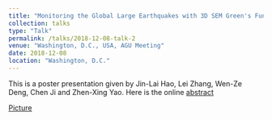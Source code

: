 ```yaml
---
title: "Monitoring the Global Large Earthquakes with 3D SEM Green's Functions, Part III: Slip history of 2017 Mexico Mw8.2 and 2018 Alaska Mw7.9 Earthquakes"
collection: talks
type: "Talk"
permalink: /talks/2018-12-08-talk-2
venue: "Washington, D.C., USA, AGU Meeting"
date: 2018-12-08
location: "Washington, D.C."
---
```


This is a poster presentation given by Jin-Lai Hao, Lei Zhang, Wen-Ze Deng, Chen Ji and Zhen-Xing Yao. Here is the online [abstract](https://ui.adsabs.harvard.edu/abs/2018AGUFM.S31F0579H/abstract)

[Picture](/images/2018-Washington-AGU.jpg)
